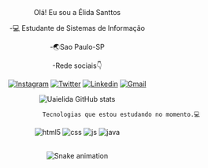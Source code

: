 


<div align="center">Olá! Eu sou a Élida Santtos


-💻 Estudante de Sistemas de Informação 

-🌏Sao Paulo-SP

-Rede sociais👇


[![Instagram](https://img.shields.io/badge/Instagram-E4405F?style=for-the-badge&logo=instagram&logoColor=white)](https://instagram.com/uaielida)
[![Twitter](https://img.shields.io/badge/Twitter-1DA1F2?style=for-the-badge&logo=twitter&logoColor=blue)](https://twitter.com/uaielida)
[![Linkedin](https://img.shields.io/badge/Linkedin-0077B5?style=for-the-badge&logo=linkedin&logoColor=white)](https://www.linkedin.com/in/elida-costa-032b731b6/)
[![Gmail](https://img.shields.io/badge/Gmail-D14836?style=for-the-badge&logo=Gmail&logoColor=white)](https://Gmail.elidacosta2020@gmail.com/)

![Uaielida GitHub stats](https://github-readme-stats.vercel.app/api?username=uaielida&show_icons=true&theme=dracula&count_private=true)


        
                             Tecnologias que estou estudando no momento.💻
<div align="center">
  <img align="center" alt="html5" src="https://img.shields.io/badge/HTML5-E34F26?style=for-the-badge&logo=html5&logoColor=white" />
  <img align="center" alt="css" src="https://img.shields.io/badge/CSS3-1572B6?style=for-the-badge&logo=css3&logoColor=white" />
  <img align="center" alt="js" src="https://img.shields.io/badge/JavaScript-F7DF1E?style=for-the-badge&logo=javascript&logoColor=black" />
  <img align="center" alt="java" src="https://img.shields.io/badge/Java-ED8B00?style=for-the-badge&logo=java&logoColor=white" />
</div><br/>

<div align="center">
  
  ![Snake animation](https://github.com/danielbped/danielbped/blob/output/github-contribution-grid-snake.svg)
  
</div>


